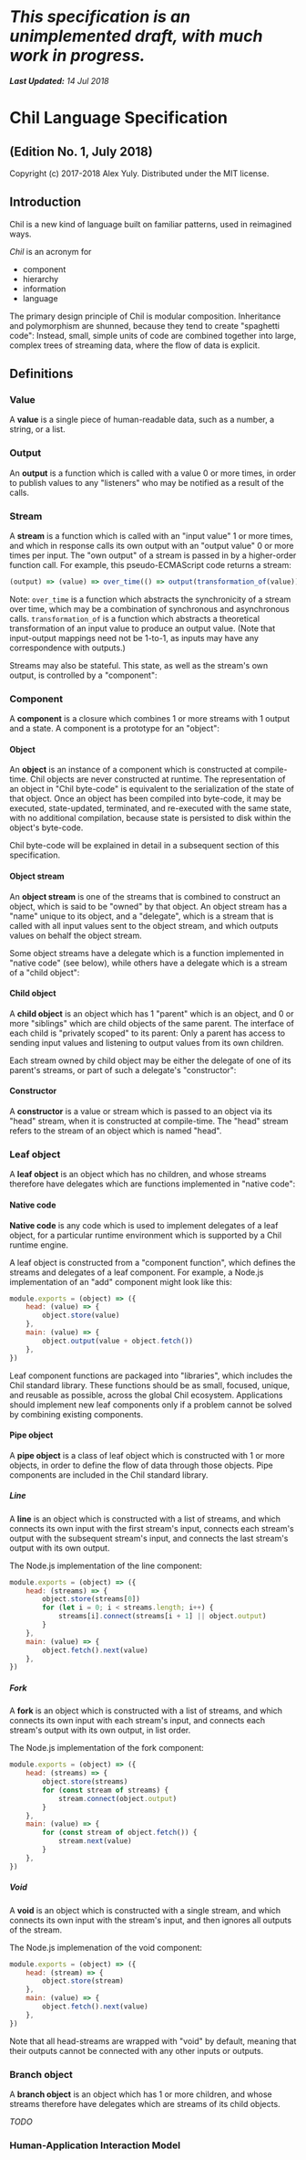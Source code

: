 # *This specification is an unimplemented draft, with much work in progress.*

***Last Updated:*** *14 Jul 2018*

# Chil Language Specification

## (Edition No. 1, July 2018)

Copyright (c) 2017-2018 Alex Yuly. Distributed under the MIT license.

## Introduction

Chil is a new kind of language built on familiar patterns, used in reimagined ways.

*Chil* is an acronym for

- component
- hierarchy
- information
- language

The primary design principle of Chil is modular composition. Inheritance and polymorphism are shunned, because they tend to create "spaghetti code": Instead, small, simple units of code are combined together into large, complex trees of streaming data, where the flow of data is explicit.

## Definitions

### Value

A **value** is a single piece of human-readable data, such as a number, a string, or a list.

### Output

An **output** is a function which is called with a value 0 or more times, in order to publish values to any "listeners" who may be notified as a result of the calls.

### Stream

A **stream** is a function which is called with an "input value" 1 or more times, and which in response calls its own output with an "output value" 0 or more times per input. The "own output" of a stream is passed in by a higher-order function call. For example, this pseudo-ECMAScript code returns a stream:

```js
(output) => (value) => over_time(() => output(transformation_of(value)))
```

Note: `over_time` is a function which abstracts the synchronicity of a stream over time, which may be a combination of synchronous and asynchronous calls. `transformation_of` is a function which abstracts a theoretical transformation of an input value to produce an output value. (Note that input-output mappings need not be 1-to-1, as inputs may have any correspondence with outputs.)

Streams may also be stateful. This state, as well as the stream's own output, is controlled by a "component":

### Component

A **component** is a closure which combines 1 or more streams with 1 output and a state. A component is a prototype for an "object":

#### Object

An **object** is an instance of a component which is constructed at compile-time. Chil objects are never constructed at runtime. The representation of an object in "Chil byte-code" is equivalent to the serialization of the state of that object. Once an object has been compiled into byte-code, it may be executed, state-updated, terminated, and re-executed with the same state, with no additional compilation, because state is persisted to disk within the object's byte-code.

Chil byte-code will be explained in detail in a subsequent section of this specification.

#### Object stream

An **object stream** is one of the streams that is combined to construct an object, which is said to be "owned" by that object. An object stream has a "name" unique to its object, and a "delegate", which is a stream that is called with all input values sent to the object stream, and which outputs values on behalf the object stream.

Some object streams have a delegate which is a function implemented in "native code" (see below), while others have a delegate which is a stream of a "child object":

#### Child object

A **child object** is an object which has 1 "parent" which is an object, and 0 or more "siblings" which are child objects of the same parent. The interface of each child is "privately scoped" to its parent: Only a parent has access to sending input values and listening to output values from its own children.

Each stream owned by child object may be either the delegate of one of its parent's streams, or part of such a delegate's "constructor":

#### Constructor

A **constructor** is a value or stream which is passed to an object via its "head" stream, when it is constructed at compile-time. The "head" stream refers to the stream of an object which is named "head".

### Leaf object

A **leaf object** is an object which has no children, and whose streams therefore have delegates which are functions implemented in "native code":

#### Native code

**Native code** is any code which is used to implement delegates of a leaf object, for a particular runtime environment which is supported by a Chil runtime engine.

A leaf object is constructed from a "component function", which defines the streams and delegates of a leaf component. For example, a Node.js implementation of an "add" component might look like this:

```js
module.exports = (object) => ({
    head: (value) => {
        object.store(value)
    },
    main: (value) => {
        object.output(value + object.fetch())
    },
})
```

Leaf component functions are packaged into "libraries", which includes the Chil standard library. These functions should be as small, focused, unique, and reusable as possible, across the global Chil ecosystem. Applications should implement new leaf components only if a problem cannot be solved by combining existing components.

#### Pipe object

A **pipe object** is a class of leaf object which is constructed with 1 or more objects, in order to define the flow of data through those objects. Pipe components are included in the Chil standard library.

##### Line

A **line** is an object which is constructed with a list of streams, and which connects its own input with the first stream's input, connects each stream's output with the subsequent stream's input, and connects the last stream's output with its own output.

The Node.js implementation of the line component:

```js
module.exports = (object) => ({
    head: (streams) => {
        object.store(streams[0])
        for (let i = 0; i < streams.length; i++) {
            streams[i].connect(streams[i + 1] || object.output)
        }
    },
    main: (value) => {
        object.fetch().next(value)
    },
})
```

##### Fork

A **fork** is an object which is constructed with a list of streams, and which connects its own input with each stream's input, and connects each stream's output with its own output, in list order.

The Node.js implementation of the fork component:

```js
module.exports = (object) => ({
    head: (streams) => {
        object.store(streams)
        for (const stream of streams) {
            stream.connect(object.output)
        }
    },
    main: (value) => {
        for (const stream of object.fetch()) {
            stream.next(value)
        }
    },
})
```

##### Void

A **void** is an object which is constructed with a single stream, and which connects its own input with the stream's input, and then ignores all outputs of the stream.

The Node.js implemenation of the void component:

```js
module.exports = (object) => ({
    head: (stream) => {
        object.store(stream)
    },
    main: (value) => {
        object.fetch().next(value)
    },
})
```

Note that all head-streams are wrapped with "void" by default, meaning that their outputs cannot be connected with any other inputs or outputs.

### Branch object

A **branch object** is an object which has 1 or more children, and whose streams therefore have delegates which are streams of its child objects.

*TODO*

### Human-Application Interaction Model
